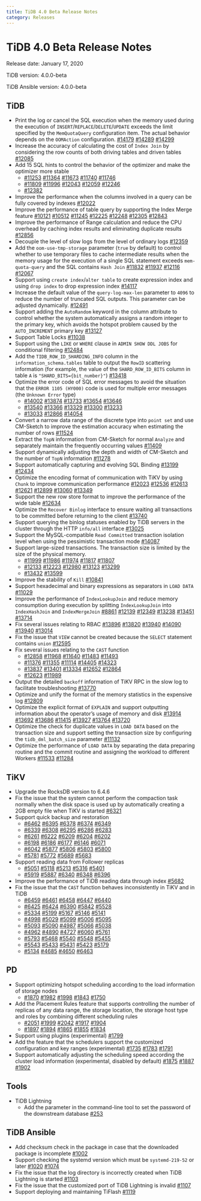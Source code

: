 ```yaml
---
title: TiDB 4.0 Beta Release Notes
category: Releases
---
```


# TiDB 4.0 Beta Release Notes

Release date: January 17, 2020

TiDB version: 4.0.0-beta

TiDB Ansible version: 4.0.0-beta

## TiDB

+ Print the log or cancel the SQL execution when the memory used during the execution of `INSERT`/`REPLACE`/`DELETE`/`UPDATE` exceeds the limit specified by the `MemQuotaQuery` configuration item. The actual behavior depends on the `OOMAction` configuration. [#14179](https://github.com/pingcap/tidb/pull/14179) [#14289](https://github.com/pingcap/tidb/pull/14289) [#14299](https://github.com/pingcap/tidb/pull/14299)
+ Increase the accuracy of calculating the cost of `Index Join` by considering the row counts of both driving tables and driven tables [#12085](https://github.com/pingcap/tidb/pull/12085)
+ Add 15 SQL hints to control the behavior of the optimizer and make the optimizer more stable
    - [#11253](https://github.com/pingcap/tidb/pull/11253) [#11364](https://github.com/pingcap/tidb/pull/11364) [#11673](https://github.com/pingcap/tidb/pull/11673) [#11740](https://github.com/pingcap/tidb/pull/11740) [#11746](https://github.com/pingcap/tidb/pull/11746)
    - [#11809](https://github.com/pingcap/tidb/pull/11809) [#11996](https://github.com/pingcap/tidb/pull/11996) [#12043](https://github.com/pingcap/tidb/pull/12043) [#12059](https://github.com/pingcap/tidb/pull/12059) [#12246](https://github.com/pingcap/tidb/pull/12246)
    - [#12382](https://github.com/pingcap/tidb/pull/12382)
+ Improve the performance when the columns involved in a query can be fully covered by indexes [#12022](https://github.com/pingcap/tidb/pull/12022)
+ Improve the performance of table query by supporting the Index Merge feature [#10121](https://github.com/pingcap/tidb/pull/10121) [#10512](https://github.com/pingcap/tidb/pull/10512) [#11245](https://github.com/pingcap/tidb/pull/11245) [#12225](https://github.com/pingcap/tidb/pull/12225) [#12248](https://github.com/pingcap/tidb/pull/12248) [#12305](https://github.com/pingcap/tidb/pull/12305) [#12843](https://github.com/pingcap/tidb/pull/12843)
+ Improve the performance of Range calculation and reduce the CPU overhead by caching index results and eliminating duplicate results [#12856](https://github.com/pingcap/tidb/pull/12856)
+ Decouple the level of slow logs from the level of ordinary logs [#12359](https://github.com/pingcap/tidb/pull/12359)
+ Add the `oom-use-tmp-storage` parameter (`true` by default) to control whether to use temporary files to cache intermediate results when the memory usage for the execution of a single SQL statement exceeds `mem-quota-query` and the SQL contains `Hash Join` [#11832](https://github.com/pingcap/tidb/pull/11832) [#11937](https://github.com/pingcap/tidb/pull/11937) [#12116](https://github.com/pingcap/tidb/pull/12116) [#12067](https://github.com/pingcap/tidb/pull/12067)
+ Support using `create index`/`alter table` to create expression index and using `drop index` to drop expression index [#14117](https://github.com/pingcap/tidb/pull/14117)
+ Increase the default value of the `query-log-max-len` parameter to `4096` to reduce the number of truncated SQL outputs. This parameter can be adjusted dynamically. [#12491](https://github.com/pingcap/tidb/pull/12491)
+ Support adding the `AutoRandom` keyword in the column attribute to control whether the system automatically assigns a random integer to the primary key, which avoids the hotspot problem caused by the `AUTO_INCREMENT` primary key [#13127](https://github.com/pingcap/tidb/pull/13127)
+ Support Table Locks [#11038](https://github.com/pingcap/tidb/pull/11038)
+ Support using the `LIKE` or `WHERE` clause in `ADMIN SHOW DDL JOBS` for conditional filtering [#12484](https://github.com/pingcap/tidb/pull/12484)
+ Add the `TIDB_ROW_ID_SHARDING_INFO` column in the `information_schema.tables` table to output the `RowID` scattering information (for example, the value of the `SHARD_ROW_ID_BITS` column in table `A` is `"SHARD_BITS={bit_number}"`) [#13418](https://github.com/pingcap/tidb/pull/13418)
+ Optimize the error code of SQL error messages to avoid the situation that the `ERROR 1105 (HY000)` code is used for multiple error messages (the `Unknown Error` type)
    - [#14002](https://github.com/pingcap/tidb/pull/14002) [#13874](https://github.com/pingcap/tidb/pull/13874) [#13733](https://github.com/pingcap/tidb/pull/13733) [#13654](https://github.com/pingcap/tidb/pull/13654) [#13646](https://github.com/pingcap/tidb/pull/13646)
    - [#13540](https://github.com/pingcap/tidb/pull/13540) [#13366](https://github.com/pingcap/tidb/pull/13366) [#13329](https://github.com/pingcap/tidb/pull/13329) [#13300](https://github.com/pingcap/tidb/pull/13300) [#13233](https://github.com/pingcap/tidb/pull/13233)
    - [#13033](https://github.com/pingcap/tidb/pull/13033) [#12866](https://github.com/pingcap/tidb/pull/12866) [#14054](https://github.com/pingcap/tidb/pull/14054)
+ Convert a narrow data range of the discrete type into `point set` and use CM-Sketch to improve the estimation accuracy when estimating the number of rows [#11524](https://github.com/pingcap/tidb/pull/11524)
+ Extract the `TopN` information from CM-Sketch for normal `Analyze` and separately maintain the frequently occurring values [#11409](https://github.com/pingcap/tidb/pull/11409)
+ Support dynamically adjusting the depth and width of CM-Sketch and the number of `TopN` information [#11278](https://github.com/pingcap/tidb/pull/11278)
+ Support automatically capturing and evolving SQL Binding [#13199](https://github.com/pingcap/tidb/pull/13199) [#12434](https://github.com/pingcap/tidb/pull/12434)
+ Optimize the encoding format of communication with TiKV by using `Chunk` to improve communication performance [#12023](https://github.com/pingcap/tidb/pull/12023) [#12536](https://github.com/pingcap/tidb/pull/12536) [#12613](https://github.com/pingcap/tidb/pull/12613) [#12621](https://github.com/pingcap/tidb/pull/12621) [#12899](https://github.com/pingcap/tidb/pull/12899) [#13060](https://github.com/pingcap/tidb/pull/13060) [#13349](https://github.com/pingcap/tidb/pull/13349)
+ Support the new row store format to improve the performance of the wide table [#12634](https://github.com/pingcap/tidb/pull/12634)
+ Optimize the `Recover Binlog` interface to ensure waiting all transactions to be committed before returning to the client [#13740](https://github.com/pingcap/tidb/pull/13740)
+ Support querying the binlog statuses enabled by TiDB servers in the cluster through the HTTP `info/all` interface [#13025](https://github.com/pingcap/tidb/pull/13025)
+ Support the MySQL-compatible `Read Committed` transaction isolation level when using the pessimistic transaction mode [#14087](https://github.com/pingcap/tidb/pull/14087)
+ Support large-sized transactions. The transaction size is limited by the size of the physical memory.
    - [#11999](https://github.com/pingcap/tidb/pull/11999) [#11986](https://github.com/pingcap/tidb/pull/11986) [#11974](https://github.com/pingcap/tidb/pull/11974) [#11817](https://github.com/pingcap/tidb/pull/11817) [#11807](https://github.com/pingcap/tidb/pull/11807)
    - [#12133](https://github.com/pingcap/tidb/pull/12133) [#12223](https://github.com/pingcap/tidb/pull/12223) [#12980](https://github.com/pingcap/tidb/pull/12980) [#13123](https://github.com/pingcap/tidb/pull/13123) [#13299](https://github.com/pingcap/tidb/pull/13299)
    - [#13432](https://github.com/pingcap/tidb/pull/13432) [#13599](https://github.com/pingcap/tidb/pull/13599)
+ Improve the stability of `Kill` [#10841](https://github.com/pingcap/tidb/pull/10841)
+ Support hexadecimal and binary expressions as separators in `LOAD DATA` [#11029](https://github.com/pingcap/tidb/pull/11029)
+ Improve the performance of `IndexLookupJoin` and reduce memory consumption during execution by splitting `IndexLookupJoin` into `IndexHashJoin` and `IndexMergeJoin` [#8861](https://github.com/pingcap/tidb/pull/8861) [#12139](https://github.com/pingcap/tidb/pull/12139) [#12349](https://github.com/pingcap/tidb/pull/12349) [#13238](https://github.com/pingcap/tidb/pull/13238) [#13451](https://github.com/pingcap/tidb/pull/13451) [#13714](https://github.com/pingcap/tidb/pull/13714)
+ Fix several issues relating to RBAC [#13896](https://github.com/pingcap/tidb/pull/13896) [#13820](https://github.com/pingcap/tidb/pull/13820) [#13940](https://github.com/pingcap/tidb/pull/13940) [#14090](https://github.com/pingcap/tidb/pull/14090) [#13940](https://github.com/pingcap/tidb/pull/13940) [#13014](https://github.com/pingcap/tidb/pull/13014)
+ Fix the issue that `VIEW` cannot be created because the `SELECT` statement contains `union` [#12595](https://github.com/pingcap/tidb/pull/12595)
+ Fix several issues relating to the `CAST` function
    - [#12858](https://github.com/pingcap/tidb/pull/12858) [#11968](https://github.com/pingcap/tidb/pull/11968) [#11640](https://github.com/pingcap/tidb/pull/11640) [#11483](https://github.com/pingcap/tidb/pull/11483) [#11493](https://github.com/pingcap/tidb/pull/11493)
    - [#11376](https://github.com/pingcap/tidb/pull/11376) [#11355](https://github.com/pingcap/tidb/pull/11355) [#11114](https://github.com/pingcap/tidb/pull/11114) [#14405](https://github.com/pingcap/tidb/pull/14405) [#14323](https://github.com/pingcap/tidb/pull/14323)
    - [#13837](https://github.com/pingcap/tidb/pull/13837) [#13401](https://github.com/pingcap/tidb/pull/13401) [#13334](https://github.com/pingcap/tidb/pull/13334) [#12652](https://github.com/pingcap/tidb/pull/12652) [#12864](https://github.com/pingcap/tidb/pull/12864)
    - [#12623](https://github.com/pingcap/tidb/pull/12623) [#11989](https://github.com/pingcap/tidb/pull/11989)
+ Output the detailed `backoff` information of TiKV RPC in the slow log to facilitate troubleshooting [#13770](https://github.com/pingcap/tidb/pull/13770)
+ Optimize and unify the format of the memory statistics in the expensive log [#12809](https://github.com/pingcap/tidb/pull/12809)
+ Optimize the explicit format of `EXPLAIN` and support outputting information about the operator’s usage of memory and disk [#13914](https://github.com/pingcap/tidb/pull/13914) [#13692](https://github.com/pingcap/tidb/pull/13692) [#13686](https://github.com/pingcap/tidb/pull/13686) [#11415](https://github.com/pingcap/tidb/pull/11415) [#13927](https://github.com/pingcap/tidb/pull/13927) [#13764](https://github.com/pingcap/tidb/pull/13764) [#13720](https://github.com/pingcap/tidb/pull/13720)
+ Optimize the check for duplicate values in `LOAD DATA` based on the transaction size and support setting the transaction size by configuring the `tidb_dml_batch_size` parameter [#11132](https://github.com/pingcap/tidb/pull/11132)
+ Optimize the performance of `LOAD DATA` by separating the data preparing routine and the commit routine and assigning the workload to different Workers [#11533](https://github.com/pingcap/tidb/pull/11533) [#11284](https://github.com/pingcap/tidb/pull/11284)

## TiKV

+ Upgrade the RocksDB version to 6.4.6
+ Fix the issue that the system cannot perform the compaction task normally when the disk space is used up by automatically creating a 2GB empty file when TiKV is started [#6321](https://github.com/tikv/tikv/pull/6321)
+ Support quick backup and restoration
    - [#6462](https://github.com/tikv/tikv/pull/6462) [#6395](https://github.com/tikv/tikv/pull/6395) [#6378](https://github.com/tikv/tikv/pull/6378) [#6374](https://github.com/tikv/tikv/pull/6374) [#6349](https://github.com/tikv/tikv/pull/6349)
    - [#6339](https://github.com/tikv/tikv/pull/6339) [#6308](https://github.com/tikv/tikv/pull/6308) [#6295](https://github.com/tikv/tikv/pull/6295) [#6286](https://github.com/tikv/tikv/pull/6286) [#6283](https://github.com/tikv/tikv/pull/6283)
    - [#6261](https://github.com/tikv/tikv/pull/6261) [#6222](https://github.com/tikv/tikv/pull/6222) [#6209](https://github.com/tikv/tikv/pull/6209) [#6204](https://github.com/tikv/tikv/pull/6204) [#6202](https://github.com/tikv/tikv/pull/6202)
    - [#6198](https://github.com/tikv/tikv/pull/6198) [#6186](https://github.com/tikv/tikv/pull/6186) [#6177](https://github.com/tikv/tikv/pull/6177) [#6146](https://github.com/tikv/tikv/pull/6146) [#6071](https://github.com/tikv/tikv/pull/6071)
    - [#6042](https://github.com/tikv/tikv/pull/6042) [#5877](https://github.com/tikv/tikv/pull/5877) [#5806](https://github.com/tikv/tikv/pull/5806) [#5803](https://github.com/tikv/tikv/pull/5803) [#5800](https://github.com/tikv/tikv/pull/5800)
    - [#5781](https://github.com/tikv/tikv/pull/5781) [#5772](https://github.com/tikv/tikv/pull/5772) [#5689](https://github.com/tikv/tikv/pull/5689) [#5683](https://github.com/tikv/tikv/pull/5683)
+ Support reading data from Follower replicas
    - [#5051](https://github.com/tikv/tikv/pull/5051) [#5118](https://github.com/tikv/tikv/pull/5118) [#5213](https://github.com/tikv/tikv/pull/5213) [#5316](https://github.com/tikv/tikv/pull/5316) [#5401](https://github.com/tikv/tikv/pull/5401)
    - [#5919](https://github.com/tikv/tikv/pull/5919) [#5887](https://github.com/tikv/tikv/pull/5887) [#6340](https://github.com/tikv/tikv/pull/6340) [#6348](https://github.com/tikv/tikv/pull/6348) [#6396](https://github.com/tikv/tikv/pull/6396)
+ Improve the performance of TiDB reading data through index [#5682](https://github.com/tikv/tikv/pull/5682)
+ Fix the issue that the `CAST` function behaves inconsistently in TiKV and in TiDB
    - [#6459](https://github.com/tikv/tikv/pull/6459) [#6461](https://github.com/tikv/tikv/pull/6461) [#6458](https://github.com/tikv/tikv/pull/6458) [#6447](https://github.com/tikv/tikv/pull/6447) [#6440](https://github.com/tikv/tikv/pull/6440)
    - [#6425](https://github.com/tikv/tikv/pull/6425) [#6424](https://github.com/tikv/tikv/pull/6424) [#6390](https://github.com/tikv/tikv/pull/6390) [#5842](https://github.com/tikv/tikv/pull/5842) [#5528](https://github.com/tikv/tikv/pull/5528)
    - [#5334](https://github.com/tikv/tikv/pull/5334) [#5199](https://github.com/tikv/tikv/pull/5199) [#5167](https://github.com/tikv/tikv/pull/5167) [#5146](https://github.com/tikv/tikv/pull/5146) [#5141](https://github.com/tikv/tikv/pull/5141)
    - [#4998](https://github.com/tikv/tikv/pull/4998) [#5029](https://github.com/tikv/tikv/pull/5029) [#5099](https://github.com/tikv/tikv/pull/5099) [#5006](https://github.com/tikv/tikv/pull/5006) [#5095](https://github.com/tikv/tikv/pull/5095)
    - [#5093](https://github.com/tikv/tikv/pull/5093) [#5090](https://github.com/tikv/tikv/pull/5090) [#4987](https://github.com/tikv/tikv/pull/4987) [#5066](https://github.com/tikv/tikv/pull/5066) [#5038](https://github.com/tikv/tikv/pull/5038)
    - [#4962](https://github.com/tikv/tikv/pull/4962) [#4890](https://github.com/tikv/tikv/pull/4890) [#4727](https://github.com/tikv/tikv/pull/4727) [#6060](https://github.com/tikv/tikv/pull/6060) [#5761](https://github.com/tikv/tikv/pull/5761)
    - [#5793](https://github.com/tikv/tikv/pull/5793) [#5468](https://github.com/tikv/tikv/pull/5468) [#5540](https://github.com/tikv/tikv/pull/5540) [#5548](https://github.com/tikv/tikv/pull/5548) [#5455](https://github.com/tikv/tikv/pull/5455)
    - [#5543](https://github.com/tikv/tikv/pull/5543) [#5433](https://github.com/tikv/tikv/pull/5433) [#5431](https://github.com/tikv/tikv/pull/5431) [#5423](https://github.com/tikv/tikv/pull/5423) [#5179](https://github.com/tikv/tikv/pull/5179)
    - [#5134](https://github.com/tikv/tikv/pull/5134) [#4685](https://github.com/tikv/tikv/pull/4685) [#4650](https://github.com/tikv/tikv/pull/4650) [#6463](https://github.com/tikv/tikv/pull/6463)

## PD

+ Support optimizing hotspot scheduling according to the load information of storage nodes
    - [#1870](https://github.com/pingcap/pd/pull/1870) [#1982](https://github.com/pingcap/pd/pull/1982) [#1998](https://github.com/pingcap/pd/pull/1998) [#1843](https://github.com/pingcap/pd/pull/1843) [#1750](https://github.com/pingcap/pd/pull/1750)
+ Add the Placement Rules feature that supports controlling the number of replicas of any data range, the storage location, the storage host type and roles  by combining different scheduling rules
    - [#2051](https://github.com/pingcap/pd/pull/2051) [#1999](https://github.com/pingcap/pd/pull/1999) [#2042](https://github.com/pingcap/pd/pull/2042) [#1917](https://github.com/pingcap/pd/pull/1917) [#1904](https://github.com/pingcap/pd/pull/1904)
    - [#1897](https://github.com/pingcap/pd/pull/1897) [#1894](https://github.com/pingcap/pd/pull/1894) [#1865](https://github.com/pingcap/pd/pull/1865) [#1855](https://github.com/pingcap/pd/pull/1855) [#1834](https://github.com/pingcap/pd/pull/1834)
+ Support using plugins (experimental) [#1799](https://github.com/pingcap/pd/pull/1799)
+ Add the feature that the schedulers support the customized configuration and key ranges (experimental) [#1735](https://github.com/pingcap/pd/pull/1735) [#1783](https://github.com/pingcap/pd/pull/1783) [#1791](https://github.com/pingcap/pd/pull/1791)
+ Support automatically adjusting the scheduling speed according the cluster load information (experimental, disabled by default) [#1875](https://github.com/pingcap/pd/pull/1875) [#1887](https://github.com/pingcap/pd/pull/1887) [#1902](https://github.com/pingcap/pd/pull/1902)

## Tools

+ TiDB Lightning
    - Add the parameter in the command-line tool to set the password of the downstream database [#253](https://github.com/pingcap/tidb-lightning/pull/253)

## TiDB Ansible

+ Add checksum check in the package in case that the downloaded package is incomplete [#1002](https://github.com/pingcap/tidb-ansible/pull/1002)
+ Support checking the systemd version which must be `systemd-219-52` or later [#1020](https://github.com/pingcap/tidb-ansible/pull/1020) [#1074](https://github.com/pingcap/tidb-ansible/pull/1074)
+ Fix the issue that the log directory is incorrectly created when TiDB Lightning is started [#1103](https://github.com/pingcap/tidb-ansible/pull/1103)
+ Fix the issue that the customized port of TiDB Lightning is invalid [#1107](https://github.com/pingcap/tidb-ansible/pull/1107)
+ Support deploying and maintaining TiFlash [#1119](https://github.com/pingcap/tidb-ansible/pull/1119)
